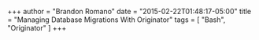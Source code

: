+++
author = "Brandon Romano"
date = "2015-02-22T01:48:17-05:00"
title = "Managing Database Migrations With Originator"
tags = [ "Bash", "Originator" ]
+++
